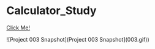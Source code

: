 # Calculator_Study

[Click Me!](https://omersb.github.io/Calculator_Study/)

![Project 003 Snapshot](Project 003 Snapshot](003.gif))
